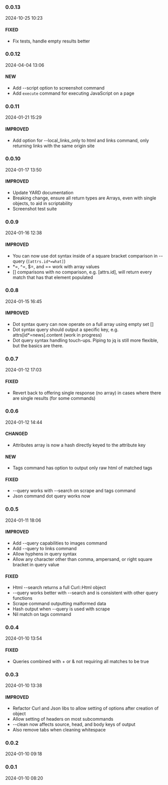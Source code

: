 ### 0.0.13

2024-10-25 10:23

#### FIXED

- Fix tests, handle empty results better

### 0.0.12

2024-04-04 13:06

#### NEW

- Add --script option to screenshot command
- Add `execute` command for executing JavaScript on a page

### 0.0.11

2024-01-21 15:29

#### IMPROVED

- Add option for --local_links_only to html and links command, only returning links with the same origin site

### 0.0.10

2024-01-17 13:50

#### IMPROVED

- Update YARD documentation
- Breaking change, ensure all return types are Arrays, even with single objects, to aid in scriptability
- Screenshot test suite

### 0.0.9

2024-01-16 12:38

#### IMPROVED

- You can now use dot syntax inside of a square bracket comparison in --query (`[attrs.id*=what]`)
- *=, ^=, $=, and == work with array values
- [] comparisons with no comparison, e.g. [attrs.id], will return every match that has that element populated

### 0.0.8

2024-01-15 16:45

#### IMPROVED

- Dot syntax query can now operate on a full array using empty set []
- Dot syntax query should output a specific key, e.g. attrs[id*=news].content (work in progress)
- Dot query syntax handling touch-ups. Piping to jq is still more flexible, but the basics are there.

### 0.0.7

2024-01-12 17:03

#### FIXED

- Revert back to offering single response (no array) in cases where there are single results (for some commands)

### 0.0.6

2024-01-12 14:44

#### CHANGED

- Attributes array is now a hash directly keyed to the attribute key

#### NEW

- Tags command has option to output only raw html of matched tags

#### FIXED

- --query works with --search on scrape and tags command
- Json command dot query works now

### 0.0.5

2024-01-11 18:06

#### IMPROVED

- Add --query capabilities to images command
- Add --query to links command
- Allow hyphens in query syntax
- Allow any character other than comma, ampersand, or right square bracket in query value

#### FIXED

- Html --search returns a full Curl::Html object
- --query works better with --search and is consistent with other query functions
- Scrape command outputting malformed data
- Hash output when --query is used with scrape
- Nil match on tags command

### 0.0.4

2024-01-10 13:54

#### FIXED

- Queries combined with + or & not requiring all matches to be true

### 0.0.3

2024-01-10 13:38

#### IMPROVED

- Refactor Curl and Json libs to allow setting of options after creation of object
- Allow setting of headers on most subcommands
- --clean now affects source, head, and body keys of output
- Also remove tabs when cleaning whitespace

### 0.0.2

2024-01-10 09:18

### 0.0.1

2024-01-10 08:20

